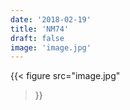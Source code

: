 ```yaml
---
date: '2018-02-19'
title: 'NM74'
draft: false
image: 'image.jpg'
---
```


{{< figure
  src="image.jpg"
>}}
